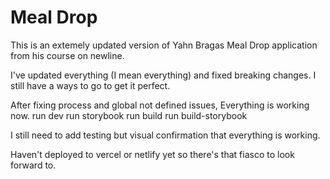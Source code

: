 # Meal Drop

This is an extemely updated version of Yahn Bragas Meal Drop application from his course on newline.

I've updated everything (I mean everything) and fixed breaking changes. I still have a ways to go to get it perfect.

After fixing process and global not defined issues, Everything is working now.
run dev
run storybook
run build
run build-storybook

I still need to add testing but visual confirmation that everything is working.

Haven't deployed to vercel or netlify yet so there's that fiasco to look forward to.

